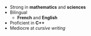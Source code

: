 - Strong in **mathematics** and **sciences**
- Bilingual
  - **French** and **English**
- Proficient in **C++**
- Mediocre at *cursive writing*
